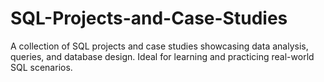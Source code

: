 # SQL-Projects-and-Case-Studies
A collection of SQL projects and case studies showcasing data analysis, queries, and database design. Ideal for learning and practicing real-world SQL scenarios.
